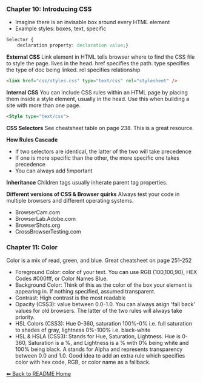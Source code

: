 ### Chapter 10: Introducing CSS

* Imagine there is an invisable box around every HTML element
* Example styles: boxes, text, specific

```CSS
Selector {
    declaration property: declaration value;}
```

**External CSS**
Link element in HTML tells browser where to find the CSS file to style the page. lives in the head. href specifies the path. type specifies the type of doc being linked. rel specifies relationship

```HTML 
<link href="css/styles.css" type="text/css" rel="stylesheet" />
```

**Internal CSS**
You can include CSS rules within an HTML page by placing them inside a style element, usually in the head. Use this when building a site with more than one page. 

```HTML
<Style type="text/css">
```

**CSS Selectors**
See cheatsheet table on page 238. This is a great resource. 

**How Rules Cascade**
* If two selectors are identical, the latter of the two will take precedence
* If one is more specific than the other, the more specific one takes precedence
* You can always add !important

**Inheritance**
Children tags usually inherate parent tag properties. 

**Different versions of CSS & Browser quirks**
Always test your code in multiple browsers and different operating systems. 
* BrowserCam.com 
* BrowserLab.Adobe.com
* BrowserShots.org
* CrossBrowserTesting.com

### Chapter 11: Color

Color is a mix of read, green, and blue. Great cheatsheet on page 251-252

* Foreground Color: color of your text. You can use RGB (100,100,90), HEX Codes #000fff, or Color Names Blue.
* Background Color: Think of this as the color of the box your element is appearing in. If nothing specified, assumed transparent. 
* Contrast: High contrast is the most readable
* Opacity (CSS3): value between 0.0-1.0. You can always asign 'fall back' values for old browsers. The latter of the two rules will always take priority. 
* HSL Colors (CSS3): Hue 0-360, saturation 100%-0% i.e. full saturation to shades of gray, lightness 0%-100% i.e. black-white
* HSL & HSLA (CSS3): Stands for Hue, Saturation, Lightness. Hue is 0-360, Saturation is a %, and Lightness is a % with 0% being white and 100% being black. A stands for Alpha and represents transparency between 0.0 and 1.0. Good idea to add an extra rule which specifies color with hex code, RGB, or color name as a fallback. 

[⬅ Back to README Home](README.md)